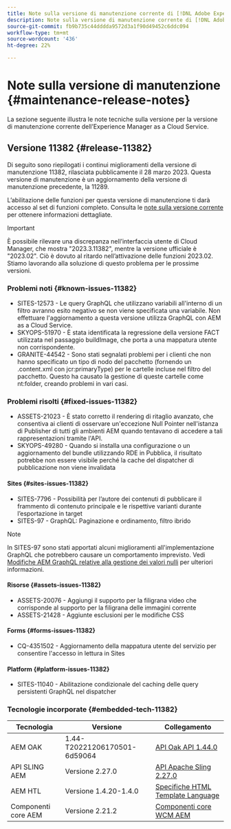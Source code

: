 ```yaml
---
title: Note sulla versione di manutenzione corrente di [!DNL Adobe Experience Manager] as a Cloud Service.
description: Note sulla versione di manutenzione corrente di [!DNL Adobe Experience Manager] as a Cloud Service.
source-git-commit: fb9b735c44dddda9572d3a1f90d49452c6ddc094
workflow-type: tm+mt
source-wordcount: '436'
ht-degree: 22%

---
```



# Note sulla versione di manutenzione {#maintenance-release-notes}

La sezione seguente illustra le note tecniche sulla versione per la versione di manutenzione corrente dell’Experience Manager as a Cloud Service.

## Versione 11382 {#release-11382}

Di seguito sono riepilogati i continui miglioramenti della versione di manutenzione 11382, rilasciata pubblicamente il 28 marzo 2023. Questa versione di manutenzione è un aggiornamento della versione di manutenzione precedente, la 11289.

L’abilitazione delle funzioni per questa versione di manutenzione ti darà accesso al set di funzioni completo. Consulta le [note sulla versione corrente](/help/release-notes/release-notes-cloud/release-notes-current.md) per ottenere informazioni dettagliate.

>[!IMPORTANT]
>
> È possibile rilevare una discrepanza nell’interfaccia utente di Cloud Manager, che mostra &quot;2023.3.11382&quot;, mentre la versione ufficiale è &quot;2023.02&quot;. Ciò è dovuto al ritardo nell’attivazione delle funzioni 2023.02.
> Stiamo lavorando alla soluzione di questo problema per le prossime versioni.

### Problemi noti {#known-issues-11382}

- SITES-12573 - Le query GraphQL che utilizzano variabili all&#39;interno di un filtro avranno esito negativo se non viene specificata una variabile. Non effettuare l&#39;aggiornamento a questa versione utilizza GraphQL con AEM as a Cloud Service.
- SKYOPS-51970 - È stata identificata la regressione della versione FACT utilizzata nel passaggio buildImage, che porta a una mappatura utente non corrispondente.
- GRANITE-44542 - Sono stati segnalati problemi per i clienti che non hanno specificato un tipo di nodo del pacchetto (fornendo un .content.xml con jcr:primaryType) per le cartelle incluse nel filtro del pacchetto. Questo ha causato la gestione di queste cartelle come nt:folder, creando problemi in vari casi.

### Problemi risolti {#fixed-issues-11382}

- ASSETS-21023 - È stato corretto il rendering di ritaglio avanzato, che consentiva ai clienti di osservare un&#39;eccezione Null Pointer nell&#39;istanza di Publisher di tutti gli ambienti AEM quando tentavano di accedere a tali rappresentazioni tramite l&#39;API.
- SKYOPS-49280 - Quando si installa una configurazione o un aggiornamento del bundle utilizzando RDE in Pubblica, il risultato potrebbe non essere visibile perché la cache del dispatcher di pubblicazione non viene invalidata

#### Sites {#sites-issues-11382}

- SITES-7796 - Possibilità per l’autore dei contenuti di pubblicare il frammento di contenuto principale e le rispettive varianti durante l’esportazione in target
- SITES-97 - GraphQL: Paginazione e ordinamento, filtro ibrido

>[!NOTE]
>
> In SITES-97 sono stati apportati alcuni miglioramenti all&#39;implementazione GraphQL che potrebbero causare un comportamento imprevisto. Vedi [Modifiche AEM GraphQL relative alla gestione dei valori nulli](https://experienceleague.adobe.com/docs/experience-cloud-kcs/kbarticles/KA-21792.html) per ulteriori informazioni.

#### Risorse {#assets-issues-11382}

- ASSETS-20076 - Aggiungi il supporto per la filigrana video che corrisponde al supporto per la filigrana delle immagini corrente
- ASSETS-21428 - Aggiunte esclusioni per le modifiche CSS

#### Forms {#forms-issues-11382}

- CQ-4351502 - Aggiornamento della mappatura utente del servizio per consentire l&#39;accesso in lettura in Sites

#### Platform {#platform-issues-11382}

- SITES-11040 - Abilitazione condizionale del caching delle query persistenti GraphQL nel dispatcher

### Tecnologie incorporate {#embedded-tech-11382}

| Tecnologia | Versione | Collegamento |
|---|---|---|
| AEM OAK | 1.44-T20221206170501-6d59064 | [API Oak API 1.44.0](https://www.javadoc.io/doc/org.apache.jackrabbit/oak-api/1.44.0/index.html) |
| API SLING AEM | Versione 2.27.0 | [API Apache Sling 2.27.0](https://www.javadoc.io/doc/org.apache.sling/org.apache.sling.api/latest/index.html) |
| AEM HTL | Versione 1.4.20-1.4.0 | [Specifiche HTML Template Language](https://github.com/adobe/htl-spec) |
| Componenti core AEM | Versione 2.21.2 | [Componenti core WCM AEM](https://github.com/adobe/aem-core-wcm-components) |

